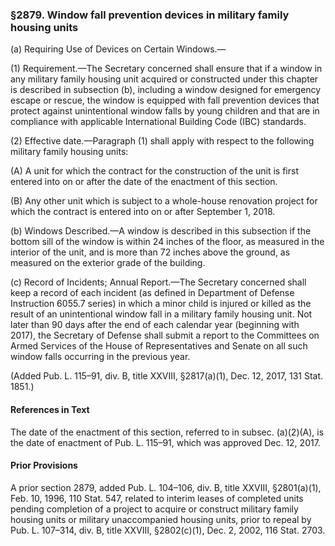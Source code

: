 ### §2879. Window fall prevention devices in military family housing units ###

(a) Requiring Use of Devices on Certain Windows.—

(1) Requirement.—The Secretary concerned shall ensure that if a window in any military family housing unit acquired or constructed under this chapter is described in subsection (b), including a window designed for emergency escape or rescue, the window is equipped with fall prevention devices that protect against unintentional window falls by young children and that are in compliance with applicable International Building Code (IBC) standards.

(2) Effective date.—Paragraph (1) shall apply with respect to the following military family housing units:

(A) A unit for which the contract for the construction of the unit is first entered into on or after the date of the enactment of this section.

(B) Any other unit which is subject to a whole-house renovation project for which the contract is entered into on or after September 1, 2018.

(b) Windows Described.—A window is described in this subsection if the bottom sill of the window is within 24 inches of the floor, as measured in the interior of the unit, and is more than 72 inches above the ground, as measured on the exterior grade of the building.

(c) Record of Incidents; Annual Report.—The Secretary concerned shall keep a record of each incident (as defined in Department of Defense Instruction 6055.7 series) in which a minor child is injured or killed as the result of an unintentional window fall in a military family housing unit. Not later than 90 days after the end of each calendar year (beginning with 2017), the Secretary of Defense shall submit a report to the Committees on Armed Services of the House of Representatives and Senate on all such window falls occurring in the previous year.

(Added Pub. L. 115–91, div. B, title XXVIII, §2817(a)(1), Dec. 12, 2017, 131 Stat. 1851.)

#### References in Text ####

The date of the enactment of this section, referred to in subsec. (a)(2)(A), is the date of enactment of Pub. L. 115–91, which was approved Dec. 12, 2017.

#### Prior Provisions ####

A prior section 2879, added Pub. L. 104–106, div. B, title XXVIII, §2801(a)(1), Feb. 10, 1996, 110 Stat. 547, related to interim leases of completed units pending completion of a project to acquire or construct military family housing units or military unaccompanied housing units, prior to repeal by Pub. L. 107–314, div. B, title XXVIII, §2802(c)(1), Dec. 2, 2002, 116 Stat. 2703.